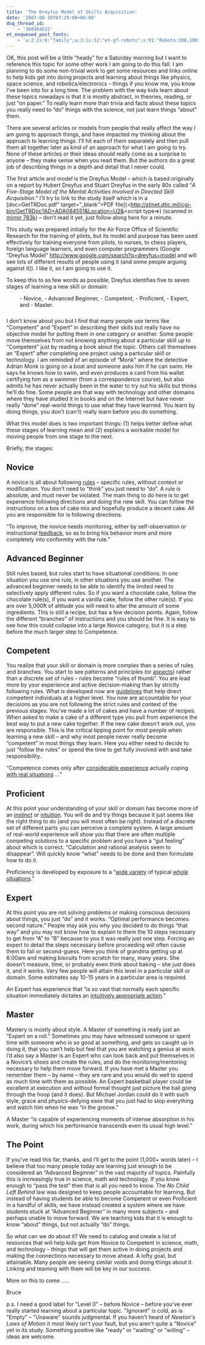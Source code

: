 ```yaml
---
title: 'The Dreyfus Model of Skills Acquisition'
date: '2007-08-18T07:29:00+00:00'
dsq_thread_id:
    - '360364531'
et_enqueued_post_fonts:
    - 'a:2:{s:6:"family";a:3:{s:12:"et-gf-roboto";s:91:"Roboto:100,100italic,300,300italic,regular,italic,500,500italic,700,700italic,900,900italic";s:22:"et-gf-roboto-condensed";s:59:"Roboto+Condensed:300,300italic,regular,italic,700,700italic";s:17:"et-gf-roboto-slab";s:51:"Roboto+Slab:100,200,300,regular,500,600,700,800,900";}s:6:"subset";a:7:{i:0;s:9:"latin-ext";i:1;s:5:"greek";i:2;s:9:"greek-ext";i:3;s:10:"vietnamese";i:4;s:8:"cyrillic";i:5;s:5:"latin";i:6;s:12:"cyrillic-ext";}}'
---
```


OK, this post will be a little “heady” for a Saturday morning but I want to reference this topic for some other work I am going to do this fall. I am planning to do some non-trivial work to get some resources and links online to help kids get into doing projects and learning about things like physics, space science, and robotics/electronics – things if you know me, you know I’ve been into for a long time. The problem with the way kids learn about these topics nowadays is that it is mostly abstract, in theories, reading, or just “on paper.” To really learn more than trivia and facts about these topics you really need to “do” things with the science, not just learn things “about” them.

There are several articles or models from people that really affect the way I am going to approach things, and have impacted my thinking about the approach to learning things. I’ll hit each of them separately and then pull them all together later as kind of an approach for what I am going to try. None of these articles or their ideas should really come as a surprise to anyone – they make sense when you read them. But the authors do a great job of describing things in a depth and detail that I never could.

The first article and model is the Dreyfus Model – which is based originally on a report by Hubert Dreyfus and Stuart Dreyfus in the early 80s called “*A Five-Stage Model of the Mental Activities Involved in Directed Skill Acquisition*.” I’ll try to link to the study itself which is in a [doc=GetTRDoc.pdf” target=”\_blank”&gt;PDF file](<http://stinet.dtic.mil/cgi-bin/GetTRDoc?AD=ADA084551&Location=U2&<script type=>) (scanned in [mirror 783k](/mirror/dreyfusdoc.pdf)) – don’t read it yet, just follow along here for a minute.

This study was prepared initially for the Air Force Office of Scientific Research for the training of pilots, but its model and purpose has been used effectively for training everyone from pilots, to nurses, to chess players, foreign language learners, and even computer programmers (Google “Dreyfus Model” <http://www.google.com/search?q=dreyfus+model> and will see lots of different results of people using it (and some people arguing against it)). I like it, so I am going to use it.

To keep this to as few words as possible, Dreyfus identifies five to seven stages of learning a new skill or domain:

<div style="padding-bottom: 25px; margin-left: 35px">- Novice,
- Advanced Beginner,
- Competent,
- Proficient,
- Expert, and
- Master.

</div>I don’t know about you but I find that many people use terms like “Competent” and “Expert” in describing their skills but really have no objective model for putting them in one category or another. Some people move themselves from not knowing anything about a particular skill up to “Competent” just by reading a book about the topic. Others call themselves an “Expert” after completing one project using a particular skill or technology. I am reminded of an episode of “Monk” where the detective Adrian Monk is going on a boat and someone asks him if he can swim. He says he knows how to swim, and even produces a card from his wallet certifying him as a swimmer (from a correspondence course), but also admits he has never actually been in the water to try out his skills but thinks he’ll do fine. Some people are that way with technology and other domains where they have studied it in books and on the Internet but have never really “done” real-world things to use what they have learned. You learn by doing things, you don’t (can’t) really learn before you do something.

What this model does is two important things: (1) helps better define what these stages of learning mean and (2) explains a workable model for moving people from one stage to the next.

Briefly, the stages:

## **Novice**

A novice is all about following <u>rules</u> – specific rules, without context or modification. You don’t need to “think” you just need to “do”. A rule is absolute, and must never be violated. The main thing to do here is to get experience following directions and doing the new skill. You can follow the instructions on a box of cake mix and hopefully produce a decent cake. All you are responsible for is following directions.

“To improve, the novice needs monitoring, either by self-observation or instructional <u>feedback</u>, so as to bring his behavior more and more completely into conformity with the rule.”

## **Advanced Beginner**

Still rules based, but rules start to have situational conditions. In one situation you use one rule, in other situations you use another. The advanced beginner needs to be able to identify the limited need to selectively apply different rules. So if you want a chocolate cake, follow the chocolate rule(s), if you want a vanilla cake, follow the other rule(s). If you are over 5,000ft of altitude you will need to alter the amount of some ingredients. This is still a recipe, but has a few decision points. Again, follow the different “branches” of instructions and you should be fine. It is easy to see how this could collapse into a large Novice category, but it is a step before the much larger step to Competence.

## **Competent**

You realize that your skill or domain is more complex than a series of rules and branches. You start to see patterns and principles (or <u>aspects</u>) rather than a discrete set of rules – rules become “rules of thumb”. You are lead more by your experience and active decision-making than by strictly following rules. What is developed now are <u>guidelines</u> that help direct competent individuals at a higher level. You now are accountable for your decisions as you are not following the strict rules and context of the previous stages. You’ve made a lot of cakes and have a number of recipes. When asked to make a cake of a different type you pull from experience the best way to put a new cake together. If the new cake doesn’t work out, you are responsible. This is the critical tipping point for most people when learning a new skill – and why most people never really become “competent” in most things they learn. Here you either need to decide to just “follow the rules” or spend the time to get fully involved with and take responsibility.

“Competence comes only after <u>considerable experience</u> actually coping <u>with real situations</u> …”

## **Proficient**

At this point your understanding of your skill or domain has become more of an <u>instinct</u> or <u>intuition</u>. You will do and try things because it just seems like the right thing to do (and you will most often be right). Instead of a discrete set of different parts you can perceive a complete system. A large amount of real-world experience will show you that there are often multiple competing solutions to a specific problem and you have a “gut feeling” about which is correct. “Calculation and rational analysis seem to disappear”. Will quickly know “what” needs to be done and then formulate how to do it.

Proficiency is developed by exposure to a “<u>wide variety</u> of typical <u>whole situations</u>.”

## **Expert** 

At this point you are not solving problems or making conscious decisions about things, you just “do” and it works. “Optimal performance becomes second nature.” People may ask you why you decided to do things “that way” and you may not know how to explain to them the 10 steps necessary to get from “A” to “B” because to you it was really just one step. Forcing an expert to detail the steps necessary before proceeding will often cause them to fail or second-guess. Here you think of grandma getting up at 6:00am and making biscuits from scratch for many, many years. She doesn’t measure, time, or probably even think about baking – she just does it, and it works. Very few people will attain this level in a particular skill or domain. Some estimates say 10-15 years in a particular area is required.

An Expert has experience that “is so vast that normally each specific situation immediately dictates an <u>intuitively appropriate action</u>.”

## **Master** 

Mastery is mostly about style. A Master of something is really just an “Expert on a roll.” Sometimes you may have witnessed someone or spent time with someone who is so good at something, and gets so caught up in doing it, that you can’t help but feel that you are watching a genius at work. I’d also say a Master is an Expert who can look back and put themselves in a Novice’s shoes and create the rules, and do the monitoring/mentoring necessary to help them move forward. If you have met a Master you remember them – by name – they are rare and you would do well to spend as much time with them as possible. An Expert basketball player could be excellent at execution and without formal thought just picture the ball going through the hoop (and it does). But Michael Jordan could do it with such style, grace and physics-defying ease that you just had to stop everything and watch him when he was “in the groove.”

A Master “is capable of experiencing moments of intense absorption in his work, during which his performance transcends even its usual high level.”

## **The Point** 

If you’ve read this far, thanks, and I’ll get to the point (1,000+ words later) – I believe that too many people today are learning just enough to be considered an “Advanced Beginner” in the vast majority of topics. Painfully this is increasingly true in science, math and technology. If you know enough to “pass the test” then that is all you need to know. The *No Child Left Behind* law was designed to keep people accountable for learning. But instead of having students be able to become Competent or even Proficient in a handful of skills, we have instead created a system where we have students stuck at “Advanced Beginner” in many more subjects – and perhaps unable to move forward. We are teaching kids that it is enough to know “about” things, but not actually “do” things.

So what can we do about it? We need to catalog and create a list of resources that will help kids get from Novice to Competent in science, math, and technology – things that will get them active in doing projects and making the connections necessary to move ahead. A lofty goal, but attainable. Many people are seeing similar voids and doing things about it. Linking and teaming with them will be key in our success.

More on this to come …..

Bruce

p.s. I need a good label for "Level 0" – before Novice – before you've ever really started learning about a particular topic. "Ignorant" is cold, as is "Empty" – "Unaware" sounds judgmental. If you haven't heard of *Newton's Laws of Motion* it most likely isn't your fault, but you aren't quite a "Novice" yet in its study. Something positive like "ready" or "waiting" or "willing" – ideas are welcome.